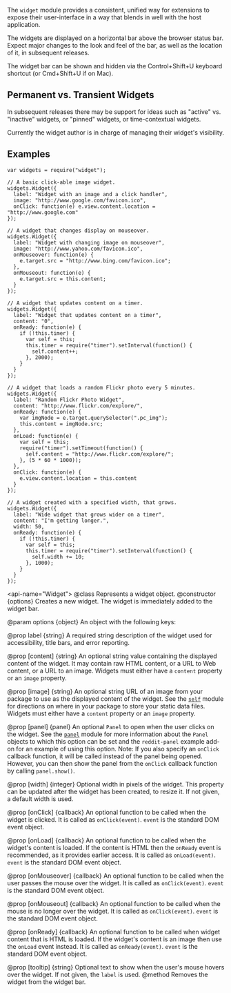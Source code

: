 <!-- contributed by Dietrich Ayala [dietrich@mozilla.com]  -->
<!-- edited by Noelle Murata [fiveinchpixie@gmail.com]  -->

The `widget` module provides a consistent, unified way for extensions to
expose their user-interface in a way that blends in well with the host
application.

The widgets are displayed on a horizontal bar above the browser status
bar. Expect major changes to the look and feel of the bar, as well as
the location of it, in subsequent releases.

The widget bar can be shown and hidden via the Control+Shift+U keyboard
shortcut (or Cmd+Shift+U if on Mac).

## Permanent vs. Transient Widgets

In subsequent releases there may be support for ideas such as "active"
vs. "inactive" widgets, or "pinned" widgets, or time-contextual widgets.

Currently the widget author is in charge of managing their widget's
visibility.

## Examples ##

    var widgets = require("widget");

    // A basic click-able image widget.
    widgets.Widget({
      label: "Widget with an image and a click handler",
      image: "http://www.google.com/favicon.ico",
      onClick: function(e) e.view.content.location = "http://www.google.com"
    });

    // A widget that changes display on mouseover.
    widgets.Widget({
      label: "Widget with changing image on mouseover",
      image: "http://www.yahoo.com/favicon.ico",
      onMouseover: function(e) {
        e.target.src = "http://www.bing.com/favicon.ico";
      },
      onMouseout: function(e) {
        e.target.src = this.content;
      }
    });

    // A widget that updates content on a timer.
    widgets.Widget({
      label: "Widget that updates content on a timer",
      content: "0",
      onReady: function(e) {
        if (!this.timer) {
          var self = this;
          this.timer = require("timer").setInterval(function() {
            self.content++;
          }, 2000);
        }
      }
    });

    // A widget that loads a random Flickr photo every 5 minutes.
    widgets.Widget({
      label: "Random Flickr Photo Widget",
      content: "http://www.flickr.com/explore/",
      onReady: function(e) {
        var imgNode = e.target.querySelector(".pc_img");
        this.content = imgNode.src;
      },
      onLoad: function(e) {
        var self = this;
        require("timer").setTimeout(function() {
          self.content = "http://www.flickr.com/explore/";
        }, (5 * 60 * 1000));
      },
      onClick: function(e) {
        e.view.content.location = this.content
      }
    });

    // A widget created with a specified width, that grows.
    widgets.Widget({
      label: "Wide widget that grows wider on a timer",
      content: "I'm getting longer.",
      width: 50,
      onReady: function(e) {
        if (!this.timer) {
          var self = this;
          this.timer = require("timer").setInterval(function() {
            self.width += 10;
          }, 1000);
        }
      }
    });

<api-name="Widget">
@class
Represents a widget object.
<api name="Widget">
@constructor {options}
  Creates a new widget.  The widget is immediately added to the widget bar.

@param options {object}
  An object with the following keys:

  @prop label {string}
    A required string description of the widget used for accessibility,
    title bars, and error reporting.

  @prop [content] {string}
    An optional string value containing the displayed content of the widget.
    It may contain raw HTML content, or a URL to Web content, or a URL to an
    image.  Widgets must either have a `content` property or an `image`
    property.

  @prop [image] {string}
    An optional string URL of an image from your package to use as the displayed
    content of the widget.  See the [`self`](#module/jetpack-core/self) module
    for directions on where in your package to store your static data files.
    Widgets must either have a `content` property or an `image` property.

  @prop [panel] {panel}
    An optional `Panel` to open when the user clicks on the widget.  See the
    [`panel`](#module/jetpack-core/panel) module for more information about the
    `Panel` objects to which this option can be set and the `reddit-panel`
    example add-on for an example of using this option.  Note: If you also
    specify an `onClick` callback function, it will be called instead of the
    panel being opened.  However, you can then show the panel from the `onClick`
    callback function by calling `panel.show()`.

  @prop [width] {integer}
    Optional width in pixels of the widget. This property can be updated after
    the widget has been created, to resize it. If not given, a default width is
    used.

  @prop [onClick] {callback}
    An optional function to be called when the widget is clicked. It is called
    as `onClick(event)`. `event` is the standard DOM event object.

  @prop [onLoad] {callback}
    An optional function to be called when the widget's content is loaded. If
    the content is HTML then the `onReady` event is recommended, as it provides
    earlier access. It is called as `onLoad(event)`. `event` is the standard DOM
    event object.

  @prop [onMouseover] {callback}
    An optional function to be called when the user passes the mouse over the
    widget. It is called as `onClick(event)`. `event` is the standard DOM event
    object.

  @prop [onMouseout] {callback}
    An optional function to be called when the mouse is no longer over the
    widget. It is called as `onClick(event)`. `event` is the standard DOM event
    object.

  @prop [onReady] {callback}
    An optional function to be called when widget content that is HTML is
    loaded. If the widget's content is an image then use the `onLoad` event
    instead. It is called as `onReady(event)`. `event` is the standard DOM event
    object.

  @prop [tooltip] {string}
    Optional text to show when the user's mouse hovers over the widget.  If not
    given, the `label` is used.
</api>
<api name="destroy">
@method
  Removes the widget from the widget bar.
</api>
</api>
